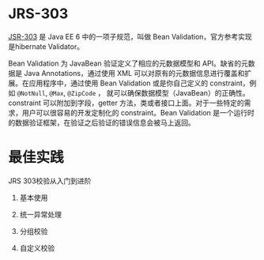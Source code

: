 # JRS-303

[JSR-303](https://link.jianshu.com/?t=https://jcp.org/en/jsr/detail?id=303) 是 Java EE 6 中的一项子规范，叫做 Bean Validation，官方参考实现是hibernate Validator。

Bean Validation 为 JavaBean 验证定义了相应的元数据模型和 API。缺省的元数据是 Java Annotations，通过使用 XML 可以对原有的元数据信息进行覆盖和扩展。在应用程序中，通过使用 Bean Validation 或是你自己定义的 constraint，例如 `@NotNull`, `@Max`, `@ZipCode` ， 就可以确保数据模型（JavaBean）的正确性。constraint 可以附加到字段，getter 方法，类或者接口上面。对于一些特定的需求，用户可以很容易的开发定制化的 constraint。Bean Validation 是一个运行时的数据验证框架，在验证之后验证的错误信息会被马上返回。

# 最佳实践

JRS 303校验从入门到进阶

1. 基本使用

2. 统一异常处理

3. 分组校验

4. 自定义校验